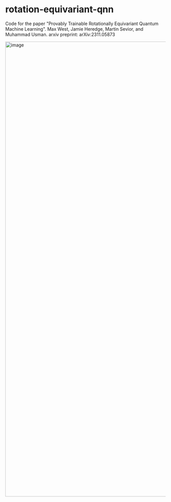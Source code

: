 # rotation-equivariant-qnn

Code for the paper "Provably Trainable Rotationally Equivariant Quantum Machine Learning". Max West, Jamie Heredge, Martin Sevior, and Muhammad Usman. arxiv preprint: arXiv:2311.05873

<img width="1424" alt="image" src="https://github.com/maxwest97/rotation-equivariant-qnn/assets/52849306/4ab1c966-84dc-4b84-980f-1cb95499c3cb">
